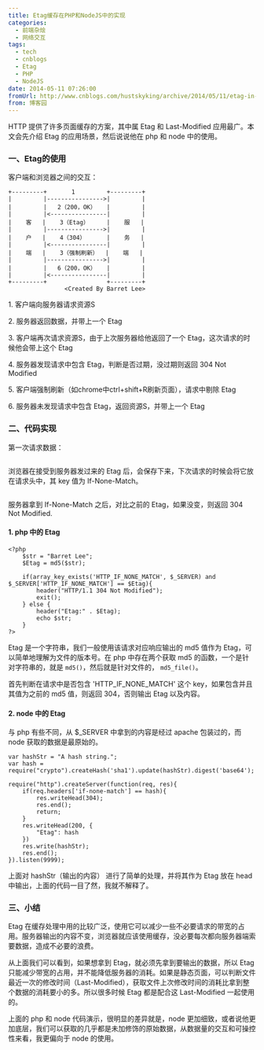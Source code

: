```yaml
---
title: Etag缓存在PHP和NodeJS中的实现
categories:
  - 前端杂烩
  - 网络交互
tags:
  - tech
  - cnblogs
  - Etag
  - PHP
  - NodeJS
date: 2014-05-11 07:26:00
fromUrl: http://www.cnblogs.com/hustskyking/archive/2014/05/11/etag-in-node.html
from: 博客园
---
```



<p>HTTP 提供了许多页面缓存的方案，其中属 Etag 和 Last-Modified 应用最广。本文会先介绍 Etag 的应用场景，然后说说他在 php 和 node 中的使用。</p>
<h3>一、Etag的使用</h3>
<p>客户端和浏览器之间的交互：</p>

```
+---------+       1         +---------+
|         |---------------->|         |
|         |   2（200，OK）   |         |
|         |<----------------|         |
|    客   |    3（Etag）     |    服   |
|         |---------------->|         |
|    户   |    4（304）      |    务   |
|         |<----------------|         |
|    端   |    3（强制刷新）  |    端   |
|         |---------------->|         |
|         |   6（200，OK）   |         |
|         |<----------------|         |
+---------+                 +---------+
                <Created By Barret Lee>
```
<p>1. 客户端向服务器请求资源S</p>
<p>2. 服务器返回数据，并带上一个 Etag</p>
<p>3. 客户端再次请求资源S，由于上次服务器给他返回了一个 Etag，这次请求的时候他会带上这个 Etag</p>
<p>4. 服务器发现请求中包含 Etag，判断是否过期，没过期则返回 304 Not Modified</p>
<p>5. 客户端强制刷新（如chrome中ctrl+shift+R刷新页面），请求中剔除 Etag</p>
<p>6. 服务器未发现请求中包含 Etag，返回资源S，并带上一个 Etag</p>
<h3>二、代码实现</h3>
<p>第一次请求数据：</p>
<p><img src="https://img.alicdn.com/tfs/TB1oyqGa_tYBeNjy1XdXXXXyVXa-300-300.png" loading="lazy" data-original="/blogimgs/2014/05/11/111923172133405.jpg" data-source="http://images.cnitblog.com/i/387325/201405/111923172133405.jpg" alt=""></p>
<p>浏览器在接受到服务器发过来的 Etag 后，会保存下来，下次请求的时候会将它放在请求头中，其 key 值为 If-None-Match。</p>
<p><img src="https://img.alicdn.com/tfs/TB1oyqGa_tYBeNjy1XdXXXXyVXa-300-300.png" loading="lazy" data-original="/blogimgs/2014/05/11/111923246041196.jpg" data-source="http://images.cnitblog.com/i/387325/201405/111923246041196.jpg" alt=""></p>
<p>服务器拿到 If-None-Match 之后，对比之前的 Etag，如果没变，则返回 304 Not Modified.</p>
<h4>1. php 中的 Etag</h4>

```
<?php
    $str = "Barret Lee";
    $Etag = md5($str);

    if(array_key_exists('HTTP_IF_NONE_MATCH', $_SERVER) and $_SERVER['HTTP_IF_NONE_MATCH'] == $Etag){
        header("HTTP/1.1 304 Not Modified");
        exit();
    } else {
        header("Etag:" . $Etag);
        echo $str;
    }
?>

```

<p>Etag 是一个字符串，我们一般使用该请求对应响应输出的 md5 值作为 Etag，可以简单地理解为文件的版本号。在 php 中存在两个获取 md5 的函数，一个是针对字符串的，就是 <code>md5()</code>，然后就是针对文件的， <code>md5_file()</code>。</p>
<p>首先判断在请求中是否包含 'HTTP_IF_NONE_MATCH' 这个 key，如果包含并且其值为之前的 md5 值，则返回 304，否则输出 Etag 以及内容。</p>
<h4>2. node 中的 Etag</h4>
<p>与 php 有些不同，从 $_SERVER 中拿到的内容是经过 apache 包装过的，而 node 获取的数据是最原始的。</p>

```
var hashStr = "A hash string.";
var hash = require("crypto").createHash('sha1').update(hashStr).digest('base64');

require("http").createServer(function(req, res){
    if(req.headers['if-none-match'] == hash){
        res.writeHead(304);
        res.end();
        return;
    }
    res.writeHead(200, {
        "Etag": hash
    })
    res.write(hashStr);
    res.end();
}).listen(9999);

```

<p>上面对 hashStr（输出的内容） 进行了简单的处理，并将其作为 Etag 放在 head 中输出，上面的代码一目了然，我就不解释了。</p>
<h3>三、小结</h3>
<p>Etag 在缓存处理中用的比较广泛，使用它可以减少一些不必要请求的带宽的占用。服务器输出的内容不变，浏览器就应该使用缓存，没必要每次都向服务器端索要数据，造成不必要的浪费。</p>
<p>从上面我们可以看到，如果想拿到 Etag，就必须先拿到要输出的数据，所以 Etag 只能减少带宽的占用，并不能降低服务器的消耗。如果是静态页面，可以判断文件最近一次的修改时间（Last-Modified），获取文件上次修改时间的消耗比拿到整个数据的消耗要小的多。所以很多时候 Etag 都是配合这 Last-Modified 一起使用的。</p>
<p>上面的 php 和 node 代码演示，很明显的差异就是，node 更加细致，或者说他更加底层，我们可以获取的几乎都是未加修饰的原始数据，从数据量的交互和可操控性来看，我更偏向于 node 的使用。</p>

